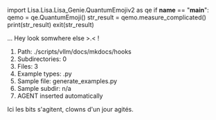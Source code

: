 
import Lisa.Lisa.Lisa_Genie.QuantumEmojiv2 as qe
if __name__ == "__main__":
  qemo = qe.QuantumEmoji()
  str_result = qemo.measure_complicated()
  print(str_result)
  exit(str_result)

... Hey look somwhere else >.< !

1. Path: ./scripts/vllm/docs/mkdocs/hooks
2. Subdirectories: 0
3. Files: 3
4. Example types: .py
5. Sample file: generate_examples.py
6. Sample subdir: n/a
7. AGENT inserted automatically

Ici les bits s'agitent, clowns d'un jour agités.
